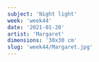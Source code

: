 ```yaml
---
subject: 'Night light'
week: 'week44'
date: '2021-01-20'
artist: 'Margaret'
dimensions: '30x30 cm'
slug: 'week44/Margaret.jpg'
---
```

